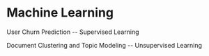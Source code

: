 # Machine Learning

User Churn Prediction -- Supervised Learning

Document Clustering and Topic Modeling -- Unsupervised Learning